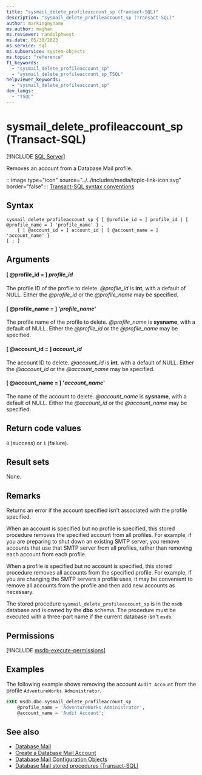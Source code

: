 ```yaml
---
title: "sysmail_delete_profileaccount_sp (Transact-SQL)"
description: "sysmail_delete_profileaccount_sp (Transact-SQL)"
author: markingmyname
ms.author: maghan
ms.reviewer: randolphwest
ms.date: 05/30/2023
ms.service: sql
ms.subservice: system-objects
ms.topic: "reference"
f1_keywords:
  - "sysmail_delete_profileaccount_sp"
  - "sysmail_delete_profileaccount_sp_TSQL"
helpviewer_keywords:
  - "sysmail_delete_profileaccount_sp"
dev_langs:
  - "TSQL"
---
```

# sysmail_delete_profileaccount_sp (Transact-SQL)

[!INCLUDE [SQL Server](../../includes/applies-to-version/sqlserver.md)]

Removes an account from a Database Mail profile.

:::image type="icon" source="../../includes/media/topic-link-icon.svg" border="false"::: [Transact-SQL syntax conventions](../../t-sql/language-elements/transact-sql-syntax-conventions-transact-sql.md)

## Syntax

```syntaxsql
sysmail_delete_profileaccount_sp { [ @profile_id = ] profile_id | [ @profile_name = ] 'profile_name' } ,
    { [ @account_id = ] account_id | [ @account_name = ] 'account_name' }
[ ; ]
```

## Arguments

#### [ @profile_id = ] *profile_id*

The profile ID of the profile to delete. *@profile_id* is **int**, with a default of NULL. Either the *@profile_id* or the *@profile_name* may be specified.

#### [ @profile_name = ] '*profile_name*'

The profile name of the profile to delete. *@profile_name* is **sysname**, with a default of NULL. Either the *@profile_id* or the *@profile_name* may be specified.

#### [ @account_id = ] *account_id*

The account ID to delete. *@account_id* is **int**, with a default of NULL. Either the *@account_id* or the *@account_name* may be specified.

#### [ @account_name = ] '*account_name*'

The name of the account to delete. *@account_name* is **sysname**, with a default of NULL. Either the *@account_id* or the *@account_name* may be specified.

## Return code values

`0` (success) or `1` (failure).

## Result sets

None.

## Remarks

Returns an error if the account specified isn't associated with the profile specified.

When an account is specified but no profile is specified, this stored procedure removes the specified account from all profiles. For example, if you are preparing to shut down an existing SMTP server, you remove accounts that use that SMTP server from all profiles, rather than removing each account from each profile.

When a profile is specified but no account is specified, this stored procedure removes all accounts from the specified profile. For example, if you are changing the SMTP servers a profile uses, it may be convenient to remove all accounts from the profile and then add new accounts as necessary.

The stored procedure `sysmail_delete_profileaccount_sp` is in the `msdb` database and is owned by the **dbo** schema. The procedure must be executed with a three-part name if the current database isn't `msdb`.

## Permissions

[!INCLUDE [msdb-execute-permissions](../../includes/msdb-execute-permissions.md)]

## Examples

The following example shows removing  the account `Audit Account` from the profile `AdventureWorks Administrator`.

```sql
EXEC msdb.dbo.sysmail_delete_profileaccount_sp
    @profile_name = 'AdventureWorks Administrator',
    @account_name = 'Audit Account';
```

## See also

- [Database Mail](../database-mail/database-mail.md)
- [Create a Database Mail Account](../database-mail/create-a-database-mail-account.md)
- [Database Mail Configuration Objects](../database-mail/database-mail-configuration-objects.md)
- [Database Mail stored procedures (Transact-SQL)](database-mail-stored-procedures-transact-sql.md)
